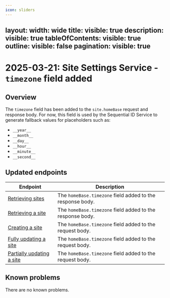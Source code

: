 ```yaml
---
icon: sliders
---
```

layout:
   width: wide
   title:
    visible: true
  description:
    visible: true
  tableOfContents:
    visible: true
  outline:
    visible: false
  pagination:
    visible: true
---
# 2025-03-21: Site Settings Service - `timezone` field added

## Overview

The `timezone` field has been added to the `site.homeBase` request and response body. For now, this field is used by the Sequential ID Service to generate fallback values for placeholders such as:
- `__year__`
- `__month__`
- `__day__`
- `__hour__`
- `__minute__`
- `__second__`

## Updated endpoints

| Endpoint                                                                                          | Description                                                 |
|---------------------------------------------------------------------------------------------------|-------------------------------------------------------------|
| [Retrieving sites](https://developer.emporix.io/api-references/api-guides/configuration/site-settings-service/api-reference/site-settings)  | The `homeBase.timezone` field added to the response body. |
| [Retrieving a site](https://developer.emporix.io/api-references/api-guides/configuration/site-settings-service/api-reference/site-settings#get-site-tenant-sites-sitecode)     | The `homeBase.timezone` field added to the response body. |
| [Creating a site](https://developer.emporix.io/api-references/api-guides/configuration/site-settings-service/api-reference/site-settings#post-site-tenant-sites)               | The `homeBase.timezone` field added to the request body.  |
| [Fully updating a site](https://developer.emporix.io/api-references/api-guides/configuration/site-settings-service/api-reference/site-settings#put-site-tenant-sites-sitecode)   | The `homeBase.timezone` field added to the request body.  |
| [Partially updating a site](https://developer.emporix.io/api-references/api-guides/configuration/site-settings-service/api-reference/site-settings#patch-site-tenant-sites-sitecode)    | The `homeBase.timezone` field added to the request body.  |

## Known problems

There are no known problems.